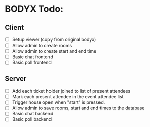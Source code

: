 # BODYX Todo:

## Client

- [ ] Setup viewer (copy from original bodyx)
- [ ] Allow admin to create rooms
- [ ] Allow admin to create start and end time
- [ ] Basic chat frontend
- [ ] Basic poll frontend

## Server

- [ ] Add each ticket holder joined to list of present attendees
- [ ] Mark each present attendee in the event attendee list 
- [ ] Trigger house open when "start" is pressed.
- [ ] Allow admin to save rooms, start and end times to the database
- [ ] Basic chat backend
- [ ] Basic poll backend